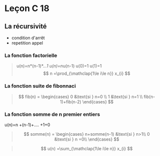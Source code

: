 <script type="text/javascript"
        src="https://cdnjs.cloudflare.com/ajax/libs/mathjax/2.7.0/MathJax.js?config=TeX-AMS_CHTML"></script>
# Leçon C 18
## La récursivité
* condition d'arrêt
* repetition appel

### La fonction factorielle
> u(n)=n*(n-1)*...*1
> u(n)=n*u(n-1)
> u(0)=1
> u(1)=1
$$
n =\prod_{\mathclap{1\le i\le n}} x_{i}
$$

### La fonction suite de fibonnaci
> $$
fib(n) = \begin{cases} 
0 &\text{si } n=0 \\
1 &\text{si } n=1 \\
fib(n-1)+fib(n-2)
\end{cases}
$$

### La fonction somme de n premier entiers

u(n)=n +(n-1)+.... +1+0
> $$
somme(n) = \begin{cases} 
n+somme(n-1)  &\text{si } n>1\\
0 &\text{si }  n =0\\
\end{cases}
$$

>$$
u(n) =\sum_{\mathclap{1\le i\le n}} x_{i}
$$